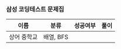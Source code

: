 ### 삼성 코딩테스트 문제집

| 이름 | 분류 | 성공여부 | 풀이 |
|------|------|---------|------|
| 상어 중학교 | 배열, BFS | |  |
